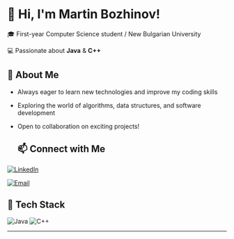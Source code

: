 # 👋 Hi, I'm Martin Bozhinov!

🎓 First-year Computer Science student / New Bulgarian University

💻 Passionate about **Java** & **C++**    

## 🚀 About Me
- Always eager to learn new technologies and improve my coding skills  
- Exploring the world of algorithms, data structures, and software development  
- Open to collaboration on exciting projects!

  ## 📫 Connect with Me
<a href="www.linkedin.com/in/martin-bozhinov1" target="_blank"><img alt="LinkedIn" src="https://img.shields.io/badge/-LinkedIn-0077B5?style=for-the-badge&logo=Linkedin&logoColor=white"></a>

[![Email](https://img.shields.io/badge/Email-D14836?style=for-the-badge&logo=gmail&logoColor=white)](mailto:martibozhinov7@gmail.com)

## 🔧 Tech Stack
![Java](https://img.shields.io/badge/Java-ED8B00?style=for-the-badge&logo=java&logoColor=white)
![C++](https://img.shields.io/badge/C++-00599C?style=for-the-badge&logo=cplusplus&logoColor=white)

---
